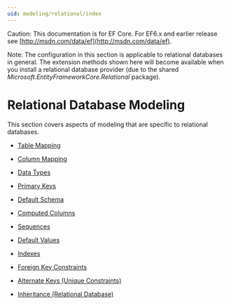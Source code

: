 ```yaml
---
uid: modeling/relational/index
---
```

Caution: This documentation is for EF Core. For EF6.x and earlier release see [http://msdn.com/data/ef](http://msdn.com/data/ef).

Note: The configuration in this section is applicable to relational databases in general. The extension methods shown here will become available when you install a relational database provider (due to the shared *Microsoft.EntityFrameworkCore.Relational* package).

# Relational Database Modeling

This section covers aspects of modeling that are specific to relational databases.

* [Table Mapping](tables.md)

* [Column Mapping](columns.md)

* [Data Types](data-types.md)

* [Primary Keys](primary-keys.md)

* [Default Schema](default-schema.md)

* [Computed Columns](computed-columns.md)

* [Sequences](sequences.md)

* [Default Values](default-values.md)

* [Indexes](indexes.md)

* [Foreign Key Constraints](fk-constraints.md)

* [Alternate Keys (Unique Constraints)](unique-constraints.md)

* [Inheritance (Relational Database)](inheritance.md)
